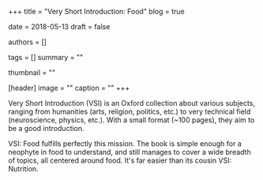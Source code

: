 +++
title = "Very Short Introduction: Food"
blog = true

date = 2018-05-13
draft = false

authors = []

tags = []
summary = ""

thumbnail = ""

[header]
image = ""
caption = ""
+++

Very Short Introduction (VSI) is an Oxford collection about various subjects, ranging from humanities
(arts, religion, politics, etc.) to very technical field (neuroscience, physics, etc.). With a small
format (~100 pages), they aim to be a good introduction.

VSI: Food fulfills perfectly this mission. The book is simple enough for a neophyte in food to understand,
and still manages to cover a wide breadth of topics, all centered around food. It's far easier than its
cousin VSI: Nutrition.

